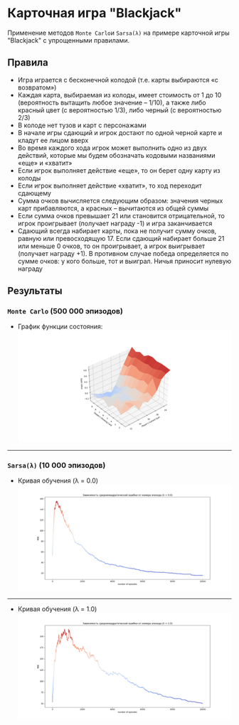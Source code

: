 # Карточная игра "Blackjack"
Применение методов `Monte Carlo`и `Sarsa(λ)` на примере карточной игры "Blackjack" с упрощенными правилами.

## Правила

+ Игра играется с бесконечной колодой (т.е. карты выбираются «с возвратом»)
+ Каждая карта, выбираемая из колоды, имеет стоимость от 1 до 10 (вероятность вытащить
любое значение – 1/10), а также либо красный цвет (с вероятностью 1/3), либо черный (с
вероятностью 2/3)
+ В колоде нет тузов и карт с персонажами
+ В начале игры сдающий и игрок достают по одной черной карте и кладут ее лицом вверх
+ Во время каждого хода игрок может выполнить одно из двух действий, которые мы будем
обозначать кодовыми названиями «еще» и «хватит»
+ Если игрок выполняет действие «еще», то он берет одну карту из колоды
+ Если игрок выполняет действие «хватит», то ход переходит сдающему
+ Сумма очков вычисляется следующим образом: значения черных карт прибавляются, а
красных – вычитаются из общей суммы
+ Если сумма очков превышает 21 или становится отрицательной, то игрок проигрывает
(получает награду -1) и игра заканчивается
+ Сдающий всегда набирает карты, пока не получит сумму очков, равную или превосходящую 17. Если сдающий набирает больше 21 или меньше 0 очков, то он проигрывает, а игрок
выигрывает (получает награду +1). В противном случае победа определяется по сумме
очков: у кого больше, тот и выиграл. Ничья приносит нулевую награду

## Результаты

### `Monte Carlo` (500 000 эпизодов)

+ График функции состояния:
![state function graph](https://github.com/Oginsky/reinforcement_learning/raw/main/data/graphs/blackjack_mini/value_function_500k_episodes.png)
---

### `Sarsa(λ)` (10 000 эпизодов)

+ Кривая обучения (λ = 0.0)
![learning curve graph](https://github.com/Oginsky/reinforcement_learning/raw/main/data/graphs/blackjack_mini/mse_episode_lambda=0_10000.png)
---

+ Кривая обучения (λ = 1.0)
![learning curve graph](https://github.com/Oginsky/reinforcement_learning/raw/main/data/graphs/blackjack_mini/mse_episode_lambda=1_10000.png)
